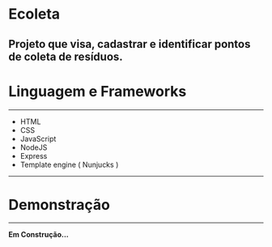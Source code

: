 # Ecoleta
 Projeto que visa, cadastrar e identificar pontos de coleta de resíduos.
---

# Linguagem e Frameworks
---
* HTML
* CSS
* JavaScript
* NodeJS
* Express
* Template engine ( Nunjucks )

---
# Demonstração 
---
**Em Construção...**
